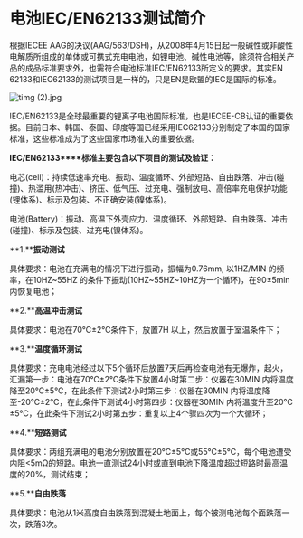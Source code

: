 # 电池IEC/EN62133测试简介

根据IECEE AAG的决议(AAG/563/DSH)，从2008年4月15日起一般碱性或非酸性电解质所组成的单体或可携式充电电池，如锂电池、碱性电池等，除须符合相关产品的成品标准要求外，也需符合电池标准IEC/EN62133所定义的要求。其实EN 62133和IEC62133的测试项目是一样的，只是EN是欧盟的IEC是国际的标准。

 

![timg (2).jpg](file:///C:\Users\ADMINI~1\AppData\Local\Temp\msohtmlclip1\01\clip_image002.jpg)

 

IEC/EN62133是全球最重要的锂离子电池国际标准，也是IECEE-CB认证的重要依据。目前日本、韩国、泰国、印度等国已经采用IEC62133分别制定了本国的国家标准，这些标准成为了这些国家市场准入的重要依据。

 

**IEC/EN62133****标准主要包含以下项目的测试及验证：**

 

电芯(cell)：持续低速率充电、振动、温度循环、外部短路、自由跌落、冲击(碰撞)、热滥用(热冲击)、挤压、低气压、过充电、强制放电、高倍率充电保护功能(锂体系)、标示及包装、不正确安装(镍体系)。

 

电池(Battery)：振动、高温下外壳应力、温度循环、外部短路、自由跌落、冲击(碰撞)、标示及包装、过充电(镍体系)。

 

**1.****振动测试**

具体要求：电池在充满电的情况下进行振动，振幅为0.76mm, 以1HZ/MIN 的频率，在10HZ~55HZ 的条件下振动(10HZ~55HZ~10HZ为一个循环)，在90±5min内恢复电池；

 

**2.****高温冲击测试**

具体要求：电池在70℃±2℃条件下，放置7H 以上，然后放置于室温条件下；

 

**3.****温度循环测试**

具体要求：充电电池经过以下5个循环后放置7天后再检查电池有无爆炸，起火，汇漏第一步：电池在70℃±2℃条件下放置4小时第二步：仪器在30MIN 内将温度降至20℃±5℃，在此条件下测试2小时第三步：仪器在30MIN 内将温度降至-20℃±2℃，在此条件下测试4小时第四步：仪器在30MIN 内将温度升至20℃±5℃，在此条件下测试2小时第五步：重复以上4个骤四次为一个大循环；

 

**4.****短路测试**

具体要求：两组充满电的电池分别放置在20℃±5℃或55℃±5℃，每个电池遭受内阻<5mΩ的短路。电池一直测试24小时或直到电池下降温度超过短路时最高温度的20%，测试结束；

 

**5.****自由跌落**

具体要求：电池从1米高度自由跌落到混凝土地面上，每个被测电池每个面跌落一次，跌落3次。

 